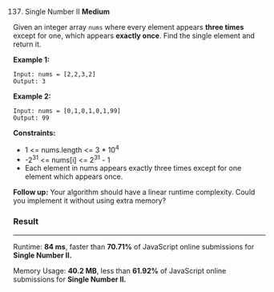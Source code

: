 137. Single Number II
     **Medium**

Given an integer array `nums` where every element appears **three times** except for one, which appears **exactly once**. Find the single element and return it.

**Example 1:**

```
Input: nums = [2,2,3,2]
Output: 3
```

**Example 2:**

```
Input: nums = [0,1,0,1,0,1,99]
Output: 99
```

**Constraints:**

- 1 <= nums.length <= 3 \* 10<sup>4</sup>
- -2<sup>31</sup> <= nums[i] <= 2<sup>31</sup> - 1
- Each element in nums appears exactly three times except for one element which appears once.

**Follow up:** Your algorithm should have a linear runtime complexity. Could you implement it without using extra memory?

### Result

---

Runtime: **84 ms**, faster than **70.71%** of JavaScript online submissions for **Single Number II.**

Memory Usage: **40.2 MB**, less than **61.92%** of JavaScript online submissions for **Single Number II.**
